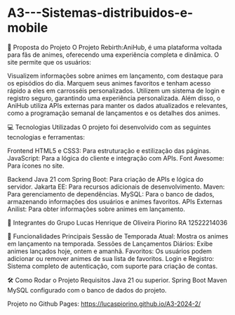 # A3---Sistemas-distribuidos-e-mobile

📜 Proposta do Projeto
O Projeto Rebirth:AniHub,  é uma plataforma voltada para fãs de animes, oferecendo uma experiência completa e dinâmica. O site permite que os usuários:

Visualizem informações sobre animes em lançamento, com destaque para os episódios do dia.
Marquem seus animes favoritos e tenham acesso rápido a eles em carrosséis personalizados.
Utilizem um sistema de login e registro seguro, garantindo uma experiência personalizada.
Além disso, o AniHub utiliza APIs externas para manter os dados atualizados e relevantes, como a programação semanal de lançamentos e os detalhes dos animes.

💻 Tecnologias Utilizadas
O projeto foi desenvolvido com as seguintes tecnologias e ferramentas:

Frontend
HTML5 e CSS3: Para estruturação e estilização das páginas.
JavaScript: Para a lógica do cliente e integração com APIs.
Font Awesome: Para ícones no site.

Backend
Java 21 com Spring Boot: Para criação de APIs e lógica do servidor.
Jakarta EE: Para recursos adicionais de desenvolvimento.
Maven: Para gerenciamento de dependências.
MySQL: Para o banco de dados, armazenando informações dos usuários e animes favoritos.
APIs Externas
Anilist: Para obter informações sobre animes em lançamento.

👥 Integrantes do Grupo
Lucas Henrique de Oliveira Piorino RA 12522214036


🚀 Funcionalidades Principais
Sessão de Temporada Atual: Mostra os animes em lançamento na temporada.
Sessões de Lançamentos Diários: Exibe animes lançados hoje, ontem e amanhã.
Favoritos: Os usuários podem adicionar ou remover animes de sua lista de favoritos.
Login e Registro: Sistema completo de autenticação, com suporte para criação de contas.

🛠️ Como Rodar o Projeto
Requisitos
Java 21 ou superior.
Spring Boot
Maven
MySQL configurado com o banco de dados do projeto.

Projeto no Github Pages: https://lucaspiorino.github.io/A3-2024-2/
